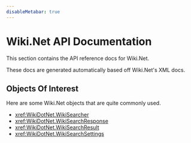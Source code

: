 ```yaml
---
disableMetabar: true
---
```


# Wiki.Net API Documentation 

This section contains the API reference docs for Wiki.Net.

These docs are generated automatically based off Wiki.Net's XML docs.

## Objects Of Interest

Here are some Wiki.Net objects that are quite commonly used.

- <xref:WikiDotNet.WikiSearcher>
- <xref:WikiDotNet.WikiSearchResponse>
- <xref:WikiDotNet.WikiSearchResult>
- <xref:WikiDotNet.WikiSearchSettings>